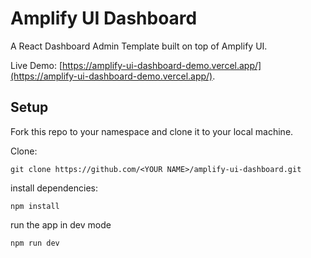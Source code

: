# Amplify UI Dashboard

A React Dashboard Admin Template built on top of Amplify UI.

Live Demo: [https://amplify-ui-dashboard-demo.vercel.app/](https://amplify-ui-dashboard-demo.vercel.app/).


## Setup

Fork this repo to your namespace and clone it to your local machine.

Clone:

```
git clone https://github.com/<YOUR NAME>/amplify-ui-dashboard.git
```

install dependencies:

```
npm install
```

run the app in dev mode

```
npm run dev
```

